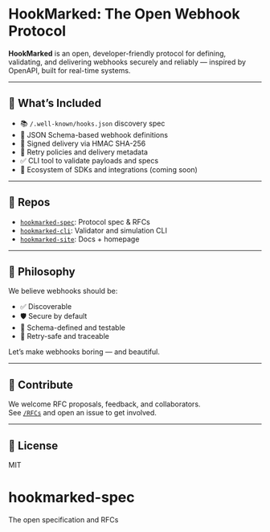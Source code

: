 # HookMarked: The Open Webhook Protocol

**HookMarked** is an open, developer-friendly protocol for defining, validating, and delivering webhooks securely and reliably — inspired by OpenAPI, built for real-time systems.

---

## 🔧 What’s Included

- 📚 `/.well-known/hooks.json` discovery spec
- 📐 JSON Schema-based webhook definitions
- 🔐 Signed delivery via HMAC SHA-256
- 🔁 Retry policies and delivery metadata
- ✅ CLI tool to validate payloads and specs
- 🧩 Ecosystem of SDKs and integrations (coming soon)

---

## 🚀 Repos

- [`hookmarked-spec`](https://github.com/hookmarked/hookmarked-spec): Protocol spec & RFCs  
- [`hookmarked-cli`](https://github.com/hookmarked/hookmarked-cli): Validator and simulation CLI  
- [`hookmarked-site`](https://github.com/hookmarked/hookmarked-site): Docs + homepage

---

## 🧠 Philosophy

We believe webhooks should be:
- ✅ Discoverable
- 🛡 Secure by default
- 📐 Schema-defined and testable
- 🔁 Retry-safe and traceable

Let’s make webhooks boring — and beautiful.

---

## 💬 Contribute

We welcome RFC proposals, feedback, and collaborators.  
See [`/RFCs`](./RFCs) and open an issue to get involved.

---

## 🪪 License

MIT
# hookmarked-spec
The open specification and RFCs
